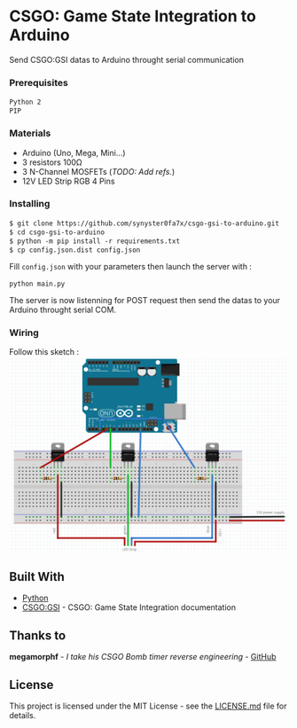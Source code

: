 # CSGO: Game State Integration to Arduino

Send CSGO:GSI datas to Arduino throught serial communication

### Prerequisites

```
Python 2
PIP
```

### Materials

* Arduino (Uno, Mega, Mini...)
* 3 resistors 100Ω
* 3 N-Channel MOSFETs (*TODO: Add refs.*)
* 12V LED Strip RGB 4 Pins

### Installing

```
$ git clone https://github.com/synyster0fa7x/csgo-gsi-to-arduino.git
$ cd csgo-gsi-to-arduino
$ python -m pip install -r requirements.txt
$ cp config.json.dist config.json
```

Fill `config.json` with your parameters then launch the server with :

```
python main.py
```

The server is now listenning for POST request then send the datas to your Arduino throught serial COM.

### Wiring

Follow this sketch :
![alt text](wiring.png)

## Built With

* [Python](https://www.python.org/)
* [CSGO:GSI](https://developer.valvesoftware.com/wiki/Counter-Strike:_Global_Offensive_Game_State_Integration) - CSGO: Game State Integration documentation

## Thanks to

**megamorphf** - *I take his CSGO Bomb timer reverse engineering* - [GitHub](https://github.com/megamorphf/CSGOBombTimer)

## License

This project is licensed under the MIT License - see the [LICENSE.md](LICENSE.md) file for details.